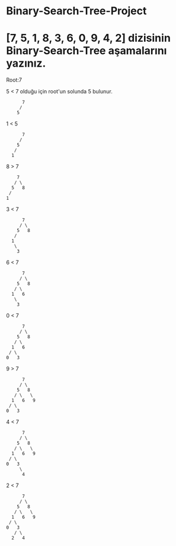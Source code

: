 # Binary-Search-Tree-Project
# [7, 5, 1, 8, 3, 6, 0, 9, 4, 2] dizisinin Binary-Search-Tree aşamalarını yazınız.

Root:7

5 < 7 olduğu için root'un solunda 5 bulunur.

          7
         /
        5
      
1 < 5 

          7
         /
        5
       /
      1
    
8 > 7

        7
       / \
      5   8
     /
    1
   
3 < 7

          7
         / \
        5   8
       /
      1
       \
        3
      
6 < 7

          7
         / \
        5   8
       / \
      1   6
       \
        3
  
0 < 7

          7
         / \
        5   8
       / \
      1   6
     / \
    0   3

9 > 7

          7
         / \
        5   8
       / \   \
      1   6   9
     / \
    0   3

4 < 7

          7
         / \
        5   8
       / \   \
      1   6   9
     / \
    0   3
         \
          4
 
2 < 7

          7
         / \
        5   8
       / \   \
      1   6   9
     / \
    0   3
       / \
      2   4 












     
     
     
